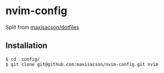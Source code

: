 # nvim-config

Split from [maxisacson/dotfiles](https://github.com/maxisacson/dotfiles)

## Installation
```shell
$ cd .config/
$ git clone git@github.com:maxisacson/nvim-config.git nvim
```
